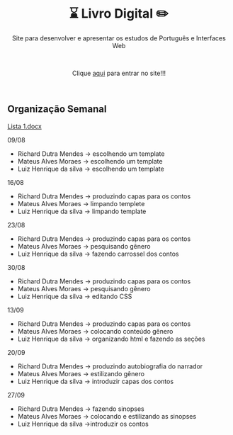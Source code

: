 <h1 align="center">⌛ Livro Digital ✏️</h1>
<p align="center">Site para desenvolver e apresentar os estudos de Português e Interfaces Web</p>
<br>
<p align="center">Clique <a href="https://projetoli.github.io/LivroDigital/index.html" target="blank">aqui</a> para entrar no site!!!</p>
<br>
<h2 align="justify">Organização Semanal</h2>

[Lista 1.docx](https://github.com/projetoli/LivroDigital/files/7248509/Lista.1.docx)

09/08
- Richard Dutra Mendes -> escolhendo um template
- Mateus Alves Moraes -> escolhendo um template
- Luiz Henrique da silva -> escolhendo um template

16/08
- Richard Dutra Mendes -> produzindo capas para os contos
- Mateus Alves Moraes -> limpando templete
- Luiz Henrique da silva -> limpando template 

23/08
- Richard Dutra Mendes -> produzindo capas para os contos
- Mateus Alves Moraes -> pesquisando gênero
- Luiz Henrique da silva -> fazendo carrossel dos contos

30/08
- Richard Dutra Mendes -> produzindo capas para os contos
- Mateus Alves Moraes -> pesquisando gênero 
- Luiz Henrique da silva -> editando CSS

13/09
- Richard Dutra Mendes -> produzindo capas para os contos
- Mateus Alves Moraes -> colocando conteúdo gênero
- Luiz Henrique da silva -> organizando html e fazendo as seções 

20/09
- Richard Dutra Mendes -> produzindo autobiografia do narrador
- Mateus Alves Moraes -> estilizando gênero 
- Luiz Henrique da silva -> introduzir capas dos contos

27/09
- Richard Dutra Mendes -> fazendo sinopses
- Mateus Alves Moraes -> colocando e estilizando as sinopses 
- Luiz Henrique da silva ->introduzir os contos


